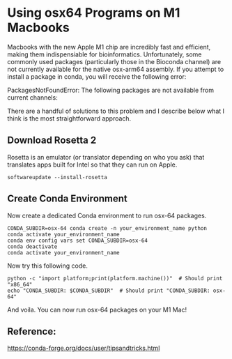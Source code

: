 # Using osx64 Programs on M1 Macbooks
Macbooks with the new Apple M1 chip are incredibly fast and efficient, making them indispensiable for bioinformatics. Unfortunately, some commonly used packages (particularly those in the Bioconda channel) are not currently available for the native osx-arm64 assembly. If you attempt to install a package in conda, you will receive the following error: 

PackagesNotFoundError: The following packages are not available from current channels:

There are a handful of solutions to this problem and I describe below what I think is the most straightforward approach.

## Download Rosetta 2
Rosetta is an emulator (or translator depending on who you ask) that translates apps built for Intel so that they can run on Apple.

`softwareupdate --install-rosetta`

## Create Conda Environment
Now create a dedicated Conda environment to run osx-64 packages. 

`CONDA_SUBDIR=osx-64 conda create -n your_environment_name python`\
`conda activate your_environment_name`\
`conda env config vars set CONDA_SUBDIR=osx-64`\
`conda deactivate`\
`conda activate your_environment_name`

Now try this following code.

`python -c "import platform;print(platform.machine())"  # Should print "x86_64"`\
`echo "CONDA_SUBDIR: $CONDA_SUBDIR"  # Should print "CONDA_SUBDIR: osx-64"`

And voila. You can now run osx-64 packages on your M1 Mac! 

## Reference:
https://conda-forge.org/docs/user/tipsandtricks.html
